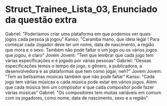 # Struct_Trainee_Lista_03, Enunciado da questão extra
Gabriel: "Poderíamos criar uma plataforma em que podemos ver quais jogos cada pessoa já jogou"
Kanso: "Caramba mano, que ideia legal ! Para começar cada Jogador deve ter um nome, data de nascimento, a região que mora e o sexo. Também não pode faltar o um jogo ou os vários jogos que jogou, é claro"
Jovem Jovem: "Tem que lembrar que cada jogo tem várias especificações e é jogado por várias pessoas"
Gabriel: "Dessas especificações temos o tempo de jogo, o gênero, a publicadora, a desenvolvedora e as plataformas que tem como jogar, neh?"
Jovem Jovem: "Tem as belíssimas músicas também que não pode faltar"
Kanso: "Cada jogo tem várias músicas e cada música pode estar em vários jogos. Além que cada música tem um compositor e que cada compositor pode fazer várias músicas"
Gabriel: "Os compositores tem muitas variáveis em comum com os jogadores, como nome, data de nascimento, sexo e a região"
